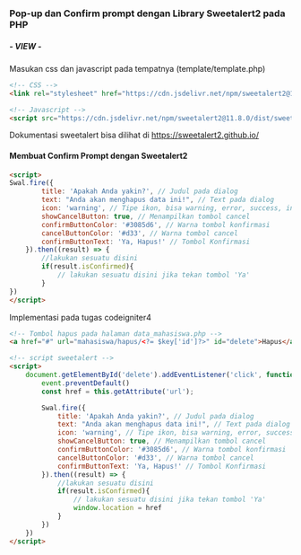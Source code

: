 ### Pop-up dan Confirm prompt dengan Library Sweetalert2 pada PHP

##### - VIEW -
Masukan css dan javascript pada tempatnya (template/template.php)
``````html
<!-- CSS -->
<link rel="stylesheet" href="https://cdn.jsdelivr.net/npm/sweetalert2@11.8.0/dist/sweetalert2.min.css">

<!-- Javascript -->
<script src="https://cdn.jsdelivr.net/npm/sweetalert2@11.8.0/dist/sweetalert2.all.min.js"></script>
``````

Dokumentasi sweetalert bisa dilihat di 
https://sweetalert2.github.io/

#### Membuat Confirm Prompt dengan Sweetalert2

`````` html
<script>
Swal.fire({
        title: 'Apakah Anda yakin?', // Judul pada dialog
        text: "Anda akan menghapus data ini!", // Text pada dialog
        icon: 'warning', // Tipe ikon, bisa warning, error, success, info
        showCancelButton: true, // Menampilkan tombol cancel
        confirmButtonColor: '#3085d6', // Warna tombol konfirmasi
        cancelButtonColor: '#d33', // Warna tombol cancel
        confirmButtonText: 'Ya, Hapus!' // Tombol Konfirmasi
    }).then((result) => {
        //lakukan sesuatu disini
        if(result.isConfirmed){
            // lakukan sesuatu disini jika tekan tombol 'Ya'
        }
})
</script>
``````
Implementasi pada tugas codeigniter4
`````` html
<!-- Tombol hapus pada halaman data_mahasiswa.php -->
<a href="#" url="mahasiswa/hapus/<?= $key['id']?>" id="delete">Hapus</a>

<!-- script sweetalert -->
<script>
    document.getElementById('delete').addEventListener('click', function() {
        event.preventDefault()
        const href = this.getAttribute('url');

        Swal.fire({
            title: 'Apakah Anda yakin?', // Judul pada dialog
            text: "Anda akan menghapus data ini!", // Text pada dialog
            icon: 'warning', // Tipe ikon, bisa warning, error, success, info
            showCancelButton: true, // Menampilkan tombol cancel
            confirmButtonColor: '#3085d6', // Warna tombol konfirmasi
            cancelButtonColor: '#d33', // Warna tombol cancel
            confirmButtonText: 'Ya, Hapus!' // Tombol Konfirmasi
        }).then((result) => {
            //lakukan sesuatu disini
            if(result.isConfirmed){
                // lakukan sesuatu disini jika tekan tombol 'Ya'
                window.location = href
            }
        })
    })
</script>
``````
